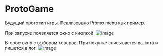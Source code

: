 # ProtoGame
Будущий прототип игры.
Реализовано Promo menu как пример.

При запуске появляется окно с кнопкой.
![image](https://github.com/Akrab/ProtoGame/assets/7695655/fd8de6c4-06f9-45c4-9368-6b35a7b74aaa)

Второе окно с выбором товоров. При покупке списывается валюта и пишется в лог.
![image](https://github.com/Akrab/ProtoGame/assets/7695655/195126e8-d958-41d5-93cc-3476af9c26b9)

 
